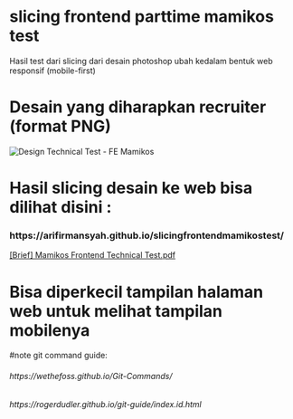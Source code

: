 # slicing frontend parttime mamikos test
Hasil test dari slicing dari desain photoshop ubah kedalam bentuk web responsif (mobile-first)

# Desain yang diharapkan recruiter (format PNG)
![Design  Technical Test - FE Mamikos](https://user-images.githubusercontent.com/36336485/175757308-a870463a-579f-486d-af8f-3d077624c497.png)

# Hasil slicing desain ke web bisa dilihat disini :
<h3>https://arifirmansyah.github.io/slicingfrontendmamikostest/</h3>

[[Brief] Mamikos Frontend Technical Test.pdf](https://github.com/arifirmansyah/slicingfrontendmamikostest/files/8983831/Brief.Mamikos.Frontend.Technical.Test.pdf)

# Bisa diperkecil tampilan halaman web untuk melihat tampilan mobilenya

#note git command guide: 
<h6>https://wethefoss.github.io/Git-Commands/</h6>
<h6>https://rogerdudler.github.io/git-guide/index.id.html</h6>
